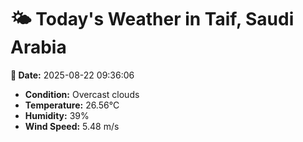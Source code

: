 # 🌤️ Today's Weather in Taif, Saudi Arabia

**📅 Date:** 2025-08-22 09:36:06

- **Condition:** Overcast clouds
- **Temperature:** 26.56°C
- **Humidity:** 39%
- **Wind Speed:** 5.48 m/s
